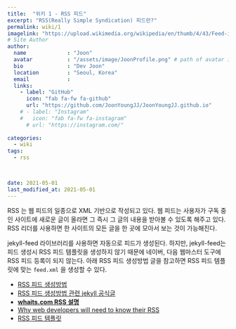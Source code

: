 ```yaml
---
title:  "위키 1 - RSS 피드"
excerpt: "RSS(Really Simple Syndication) 피드란?"
permalink: wiki/1
imagelink: "https://upload.wikimedia.org/wikipedia/en/thumb/4/43/Feed-icon.svg/1200px-Feed-icon.svg.png"
# Site Author
author:
  name             : "Joon"
  avatar           : "/assets/image/JoonProfile.png" # path of avatar image, e.g. "/assets/images/bio-photo.jpg"
  bio              : "Dev Joon"
  location         : "Seoul, Korea"
  email            :
  links:
    - label: "GitHub"
      icon: "fab fa-fw fa-github"
      url: "https://github.com/JoonYoungJJ/JoonYoungJJ.github.io"
    # - label: "Instagram"
    #   icon: "fab fa-fw fa-instagram"
      # url: "https://instagram.com/"
      
categories:
  - wiki
tags:
  - rss


 
date: 2021-05-01
last_modified_at: 2021-05-01
---
```


RSS 는 웹 피드의 일종으로 XML 기반으로 작성되고 있다. 웹 피드는 사용자가 구독 중인 사이트에 새로운 글이 올라면 그 즉시 그 글의 내용을 받아볼 수 있도록 해주고 있다. RSS 리더를 사용하면 한 사이트의 모든 글을 한 곳에 모아서 보는 것이 가능해진다.  

jekyll-feed 라이브러리를 사용하면 자동으로 피드가 생성된다. 하지만, jekyll-feed는 피드 생성시 RSS 피드 템플릿을 생성하지 않기 때문에 네이버, 다음 웹마스터 도구에 RSS 피드 등록이 되지 않는다. 아래 RSS 피드 생성방법 글을 참고하면 RSS 피드 템플릿에 맞는 `feed.xml` 을 생성할 수 있다.

- [RSS 피드 생성방법](http://dveamer.github.io/homepage/RSS-Feed.html)  
- [RSS 피드 생성방법 관련 jekyll 공식글](https://jekyllcodex.org/without-plugin/rss-feed/)
- [**whaits.com RSS 설명**](https://whatis.techtarget.com/definition/RSS)  
- [Why web developers will need to know their RSS](https://www.computerweekly.com/news/2240079061/Why-web-developers-will-need-to-know-their-RSS?_gl=1*1bqtb2t*_ga*MTg1NDAwNDIwLjE2MTk4NzYwMTA.*_ga_RRBYR9CGB9*MTYxOTkzODMwMS4yLjEuMTYxOTk0MDUzNS4w&_ga=2.180031651.649935456.1619938667-185400420.1619876010)  
- [RSS 피드 템플릿](https://www.w3schools.com/xml/xml_rss.asp)  

